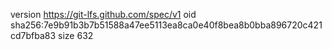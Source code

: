 version https://git-lfs.github.com/spec/v1
oid sha256:7e9b91b3b7b51588a47ee5113ea8ca0e40f8bea8b0bba896720c421cd7bfba83
size 632
